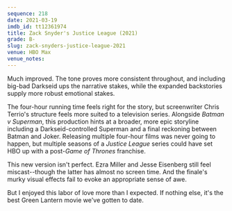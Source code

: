 ```yaml
---
sequence: 218
date: 2021-03-19
imdb_id: tt12361974
title: Zack Snyder's Justice League (2021)
grade: B-
slug: zack-snyders-justice-league-2021
venue: HBO Max
venue_notes:
---
```


Much improved. The tone proves more consistent throughout, and including big-bad Darkseid ups the narrative stakes, while the expanded backstories supply more robust emotional stakes.

<!-- end -->

The four-hour running time feels right for the story, but screenwriter Chris Terrio's structure feels more suited to a television series. Alongside <span data-imdb-id="tt2975590">_Batman v Superman_</span>, this production hints at a broader, more epic storyline including a Darkseid-controlled Superman and a final reckoning between Batman and Joker. Releasing multiple four-hour films was never going to happen, but multiple seasons of a _Justice League_ series could have set HBO up with a post-_Game of Thrones_ franchise.

This new version isn't perfect. Ezra Miller and Jesse Eisenberg still feel miscast--though the latter has almost no screen time. And the finale's murky visual effects fail to evoke an appropriate sense of awe.

But I enjoyed this labor of love more than I expected. If nothing else, it's the best Green Lantern movie we've gotten to date.
